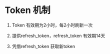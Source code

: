 # Token 机制



1. Token 有效期为2小时，每2小时刷新一次

2. 提供refresh_token，refresh_token 有效期14天

3. 凭借refresh_token 获取新token


